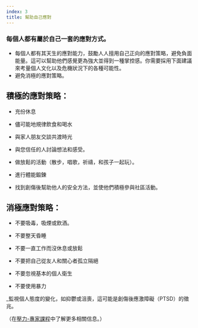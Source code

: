 ```yaml
---
index: 3
title: 幫助自己應對
---
```

### 每個人都有屬於自己一套的應對方式。

*   每個人都有其天生的應對能力，鼓勵人人擅用自己正向的應對策略，避免負面能量。這可以幫助他們感覺更為強大並得到一種掌控感。你需要採用下面建議來考量個人文化以及危機狀況下的各種可能性。
*   避免消極的應對策略。

## 積極的應對策略：

*   充份休息

*   儘可能地規律飲食和喝水

*   與家人朋友交談共渡時光

*   與您信任的人討論想法和感受。

*   做放鬆的活動（散步，唱歌，祈禱，和孩子一起玩）。

*   進行體能鍛錬

*   找到創傷後幫助他人的安全方法，並使他們積極參與社區活動。

## 消極應對策略：

*   不要吸毒，吸煙或飲酒。

*   不要整天昏睡

*   不要一直工作而沒休息或放鬆

*   不要把自己從友人和關心者孤立隔絕

*   不要忽視基本的個人衛生

*   不要使用暴力

_監視個人態度的變化，如抑鬱或沮喪，這可能是創傷後應激障礙（PTSD）的徵兆。

（在[壓力-專家課程](umbrella://stress/stress/expert)中了解更多相關信息。）